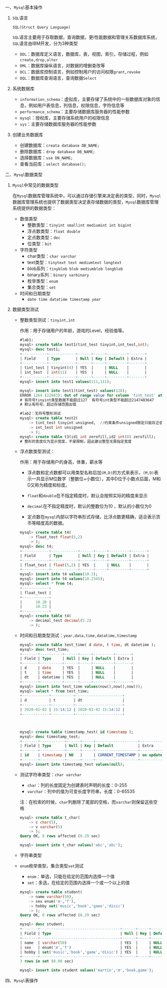 一、`Mysql`基本操作

1. `SQL`语言

   `SQL(Struct Query Language)`

   `SQL`语言主要用于存取数据，查询数据，更i性能数据和管理关系数据库系统，`SQL`语言由IBM开发，分为3种类型

   - `DDL`：数据库定义语言，数据库，表，视图，索引，存储过程，例如`create,drop,alter`
   - `DML`：数据库操纵语言，对数据的增删查改等
   - `DCL`：数据库控制语言，例如控制用户的访问权限`grant,revoke`
   - `DQL`：数据库查询语言，查询数据`Select`

2. 系统数据库

   - `information_schema`：虚拟库，主要存储了系统中的一些数据库对象的信息，例如用户表信息，列信息，权限信息，字符信息等
   - `performance_schema`：主要存储数据库服务器的性能参数
   - `mysql`：授权库，主要存储系统用户的权限信息
   - `sys`：主要存储数据库服务器的性能参数

3. 创建业务数据库

   - 创建数据库：`creata database DB_NAME;`
   - 删除数据库：`drop database DB_NAME;`
   - 选择数据库：`use DN_NAME;`
   - 查看当前库：`select database();`

二、`Mysql`数据类型

1. `Mysql`中常见的数据类型

   在`Mysql`数据库管理系统中，可以通过存储引擎来决定表的类型，同时，`Mysql`数据库管理系统也提供了数据类型决定表存储数据的类型，`Mysql`数据库管理系统提供的数据类型：

   - 数值类型
     - 整数类型：`tinyint smallint mediumint int bigint`
     - 浮点数类型：`float double`
     - 定点数类型：`dec`
     - 位类型：`bit`
   - 字符类型
     - char类型：`char varchar`
     - text类型：`tinytext text mediumtext longtext`
     - blob系列：`tinyblob blob mediumblob longblob `
     - binary系列：`binary varbinary`
     - 枚举类型：`enum`
     - 集合类型：`set`
   - 时间和日期类型
     - `date time datatime timestamp year`

2. 数据类型测试

   - 整数类型测试：`tinyint,int`

     作用：用于存储用户的年龄，游戏的Level，经验值等。

     ```sql
     #lab1:
     mysql> create table test1(tint_test tinyint,int_test,int);
     mysql> desc test1;
     +-----------+------------+------+-----+---------+-------+
     | Field     | Type       | Null | Key | Default | Extra |
     +-----------+------------+------+-----+---------+-------+
     | tint_test | tinyint(4) | YES  |     | NULL    |       |
     | int_test  | int(11)    | YES  |     | NULL    |       |
     +-----------+------------+------+-----+---------+-------+
     mysql> insert into test1 values(111,111);
     
     mysql> insert into test1(tint_test) values(128);
     ERROR 1264 (22003): Out of range value for column 'tint_test' at row 1
     # 有符号tinyint类型数据不能超过127  有符号int类型不能超过2147483647
     # 默认有符号，超过存储范围出错
     
     #lab2：无符号整形测试
     mysql> create table test2(
         -> tint_test tinyint unsigned,  //约束条件unsigned限定只能存正值（无符号）
         -> int_test int unsigned
         -> );
     mysql> create table t3(id1 int zerofill,id2 int(8) zerofill);
     # 整形的宽度仅为显示宽度，不是限制，因此建议整型无需指定宽度
     ```

   - 浮点数类型测试：

     作用：用于存储用户的身高，体重，薪水等

     - 浮点数和定点数都可以用类型名称后加`(M,D)`的方式来表示，`(M,D)`表示一共显示M位数字（整数位+小数位），其中D位于小数点后面，M和D又称为精度和标度。

     - `float`和`double`在不指定精度时，默认会按照实际的精度来显示
     - `decimal`在不指定精度时，默认的整数位为10 ，默认的小数位为0
     - 定点数在`mysql`内部以字符串形式存储，比浮点数更精确，适合表示货币等精度高的数据。

     ```sql
     mysql> create table t4(
         -> float_test float(5,2)
         -> );
     mysql> desc t4;
     +------------+------------+------+-----+---------+-------+
     | Field      | Type       | Null | Key | Default | Extra |
     +------------+------------+------+-----+---------+-------+
     | float_test | float(5,2) | YES  |     | NULL    |       |
     +------------+------------+------+-----+---------+-------+
     mysql> insert into t4 values(10.2);
     mysql> insert into t4 values(10.2345);
     mysql> select * from t4;
     +------------+
     | float_test |
     +------------+
     |      10.20 |
     |      10.23 |
     +------------+
     mysql> create table t4(
         -> decimal_test decimal(5.2)
         -> );
     ```

   - 时间和日期类型测试：`year,data,time,datatime,timestamp`

     ```sql
     mysql> create table test_time( d date, t time, dt datetime );
     mysql> desc test_time;
     +-------+----------+------+-----+---------+-------+
     | Field | Type     | Null | Key | Default | Extra |
     +-------+----------+------+-----+---------+-------+
     | d     | date     | YES  |     | NULL    |       |
     | t     | time     | YES  |     | NULL    |       |
     | dt    | datetime | YES  |     | NULL    |       |
     +-------+----------+------+-----+---------+-------+
     mysql> insert into test_time values(now(),now(),now());
     mysql> select * from test_time;
     +------------+----------+---------------------+
     | d          | t        | dt                  |
     +------------+----------+---------------------+
     | 2020-01-02 | 15:14:12 | 2020-01-02 15:14:12 |
     +------------+----------+---------------------+
     
     
     
     mysql> create table timestamp_test( id timestamp );
     mysql> desc timestamp_test;
     +-------+-----------+------+-----+-------------------+-----------------------------+
     | Field | Type      | Null | Key | Default           | Extra                       |
     +-------+-----------+------+-----+-------------------+-----------------------------+
     | id    | timestamp | NO   |     | CURRENT_TIMESTAMP | on update CURRENT_TIMESTAMP |
     +-------+-----------+------+-----+-------------------+-----------------------------+
     mysql> insert into timestamp_test values(null);
     
     ```

   - 测试字符串类型：`char varchar`

     - `char`：列的长度固定为创建表时声明的长度：0-255
     - `varchar`：列中的值为可变长度字符串，长度：0-65535

     注：在检索的时候，`char`列删除了尾部的空格，而`varchar`则保留这些空格

     ```sql
     mysql> create table t_char(
         -> c char(5),
         -> v varchar(5)
         -> );
     Query OK, 0 rows affected (0.29 sec)
     
     mysql> insert into t_char values('abc','abc');
     ```

   - 字符串类型

   - `enum`枚举类型，集合类型`set`测试

     - `enum`：单选，只能在给定的范围内选择一个值
     - `set`：多选，在给定的范围内选择一个或一个以上的值

     ```sql
     mysql> create table student(                                                                          
         -> name varchar(50),
         -> sex enum('m','f'),
         -> hobby set('music','book','game','disic')
         -> );
     Query OK, 0 rows affected (0.29 sec)
     
     mysql> desc student;
     +-------+------------------------------------+------+-----+---------+-------+
     | Field | Type                               | Null | Key | Default | Extra |
     +-------+------------------------------------+------+-----+---------+-------+
     | name  | varchar(50)                        | YES  |     | NULL    |       |
     | sex   | enum('m','f')                      | YES  |     | NULL    |       |
     | hobby | set('music','book','game','disic') | YES  |     | NULL    |       |
     +-------+------------------------------------+------+-----+---------+-------+
     3 rows in set (0.00 sec)
     
     mysql> insert into student values('martin','m','book,game');
     ```

四、`Mysql`表操作